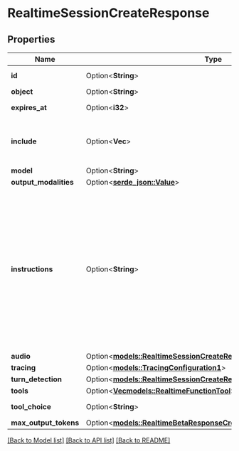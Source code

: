 # RealtimeSessionCreateResponse

## Properties

Name | Type | Description | Notes
------------ | ------------- | ------------- | -------------
**id** | Option<**String**> | Unique identifier for the session that looks like `sess_1234567890abcdef`.  | [optional]
**object** | Option<**String**> | The object type. Always `realtime.session`. | [optional]
**expires_at** | Option<**i32**> | Expiration timestamp for the session, in seconds since epoch. | [optional]
**include** | Option<**Vec<String>**> | Additional fields to include in server outputs. - `item.input_audio_transcription.logprobs`: Include logprobs for input audio transcription.  | [optional]
**model** | Option<**String**> | The Realtime model used for this session. | [optional]
**output_modalities** | Option<[**serde_json::Value**](.md)> |  | [optional]
**instructions** | Option<**String**> | The default system instructions (i.e. system message) prepended to model calls. This field allows the client to guide the model on desired responses. The model can be instructed on response content and format, (e.g. \"be extremely succinct\", \"act friendly\", \"here are examples of good responses\") and on audio behavior (e.g. \"talk quickly\", \"inject emotion into your voice\", \"laugh frequently\"). The instructions are not guaranteed to be followed by the model, but they provide guidance to the model on the desired behavior.  Note that the server sets default instructions which will be used if this field is not set and are visible in the `session.created` event at the start of the session.  | [optional]
**audio** | Option<[**models::RealtimeSessionCreateResponseAudio**](RealtimeSessionCreateResponse_audio.md)> |  | [optional]
**tracing** | Option<[**models::TracingConfiguration1**](Tracing_Configuration_1.md)> |  | [optional]
**turn_detection** | Option<[**models::RealtimeSessionCreateRequestTurnDetection**](RealtimeSessionCreateRequest_turn_detection.md)> |  | [optional]
**tools** | Option<[**Vec<models::RealtimeFunctionTool>**](RealtimeFunctionTool.md)> | Tools (functions) available to the model. | [optional]
**tool_choice** | Option<**String**> | How the model chooses tools. Options are `auto`, `none`, `required`, or specify a function.  | [optional]
**max_output_tokens** | Option<[**models::RealtimeBetaResponseCreateParamsMaxOutputTokens**](RealtimeBetaResponseCreateParams_max_output_tokens.md)> |  | [optional]

[[Back to Model list]](../README.md#documentation-for-models) [[Back to API list]](../README.md#documentation-for-api-endpoints) [[Back to README]](../README.md)


